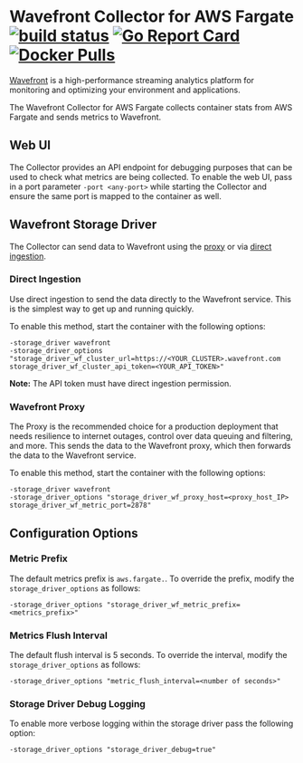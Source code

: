 # Wavefront Collector for AWS Fargate [![build status][ci-img]][ci] [![Go Report Card][go-report-img]][go-report] [![Docker Pulls][docker-pull-img]][docker-img]

[Wavefront](https://docs.wavefront.com) is a high-performance streaming analytics platform for monitoring and optimizing your environment and applications.

The Wavefront Collector for AWS Fargate collects container stats from AWS Fargate and sends metrics to Wavefront.

## Web UI
The Collector provides an API endpoint for debugging purposes that can be used to check what metrics are being collected. To enable the web UI, pass in a port parameter `-port <any-port>` while starting the Collector and ensure the same port is mapped to the container as well.

## Wavefront Storage Driver
The Collector can send data to Wavefront using the [proxy](https://docs.wavefront.com/proxies.html) or via [direct ingestion](https://docs.wavefront.com/direct_ingestion.html).

### Direct Ingestion
Use direct ingestion to send the data directly to the Wavefront service. This is the simplest way to get up and running quickly.

To enable this method, start the container with the following options:
```
-storage_driver wavefront
-storage_driver_options "storage_driver_wf_cluster_url=https://<YOUR_CLUSTER>.wavefront.com storage_driver_wf_cluster_api_token=<YOUR_API_TOKEN>"
```

**Note:** The API token must have direct ingestion permission.

### Wavefront Proxy
The Proxy is the recommended choice for a production deployment that needs resilience to internet outages, control over data queuing and filtering, and more.
This sends the data to the Wavefront proxy, which then forwards the data to the Wavefront service.

To enable this method, start the container with the following options:
```
-storage_driver wavefront
-storage_driver_options "storage_driver_wf_proxy_host=<proxy_host_IP> storage_driver_wf_metric_port=2878"
```

## Configuration Options
### Metric Prefix
The default metrics prefix is `aws.fargate.`. To override the prefix, modify the `storage_driver_options` as follows:
```
-storage_driver_options "storage_driver_wf_metric_prefix=<metrics_prefix>"
```

### Metrics Flush Interval
The default flush interval is 5 seconds. To override the interval, modify the `storage_driver_options` as follows:
```
-storage_driver_options "metric_flush_interval=<number of seconds>"
```

### Storage Driver Debug Logging
To enable more verbose logging within the storage driver pass the following option:
```
-storage_driver_options "storage_driver_debug=true"
```

[ci-img]: https://travis-ci.com/wavefrontHQ/wavefront-fargate-collector.svg?branch=master
[ci]: https://travis-ci.com/wavefrontHQ/wavefront-fargate-collector
[go-report-img]: https://goreportcard.com/badge/github.com/wavefronthq/wavefront-fargate-collector
[go-report]: https://goreportcard.com/report/github.com/wavefronthq/wavefront-fargate-collector
[docker-pull-img]: https://img.shields.io/docker/pulls/wavefronthq/wavefront-fargate-collector.svg?logo=docker
[docker-img]: https://hub.docker.com/r/wavefronthq/wavefront-fargate-collector/
